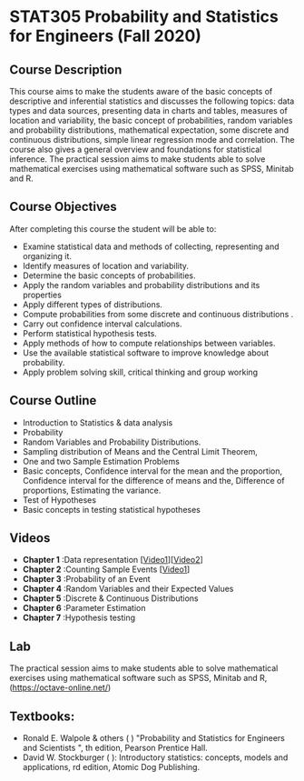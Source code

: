 # STAT305 Probability and Statistics for Engineers (Fall 2020)
## Course Description
This course aims to make the students aware of the basic concepts of descriptive and inferential statistics and discusses the following topics: data types and data sources, presenting data in charts and tables, measures of location and variability, the basic concept of probabilities, random variables and probability distributions, mathematical expectation, some discrete and continuous distributions, simple linear regression mode and correlation. The course also gives a general overview and foundations for statistical inference. The practical session aims to make students able to solve mathematical exercises using mathematical software such as SPSS, Minitab and R.
## Course Objectives
After completing this course the student will be able to:
* Examine statistical data and methods of collecting, representing and organizing it.
* Identify measures of location and variability.
* Determine the basic concepts of probabilities.
* Apply the random variables and probability distributions and its properties
* Apply different types of distributions.
* Compute probabilities from some discrete and continuous distributions .
* Carry out confidence interval calculations.
* Perform statistical hypothesis tests.
* Apply methods of how to compute relationships between variables.
* Use the available statistical software to improve knowledge about probability.
* Apply problem solving skill, critical thinking and group working

## Course Outline
* Introduction to Statistics & data analysis
* Probability
* Random Variables and Probability Distributions.
* Sampling distribution of Means and the Central Limit Theorem,
* One and two Sample Estimation Problems
* Basic concepts, Confidence interval for the mean and the proportion, Confidence interval for the difference of means and the, Difference of proportions, Estimating the variance.
* Test of Hypotheses
* Basic concepts in testing statistical hypotheses

## Videos
* **Chapter 1** :Data representation [[Video1](https://youtu.be/IXNsmIdo4yI)][[Video2](https://youtu.be/EctUwgd67Vw)]
* **Chapter 2** :Counting Sample Events [[Video1](https://youtu.be/2wDcLszDdLQ)]
* **Chapter 3** :Probability of an Event 
* **Chapter 4** :Random Variables and their Expected Values
* **Chapter 5** :Discrete & Continuous Distributions 
* **Chapter 6** :Parameter Estimation 
* **Chapter 7** :Hypothesis testing

## Lab
The practical session aims to make students able to solve mathematical exercises using mathematical software such as SPSS, Minitab and R, (https://octave-online.net/)

## Textbooks:
* Ronald E. Walpole & others ( ) "Probability and Statistics for Engineers and Scientists ", th edition, Pearson Prentice Hall.
* David W. Stockburger ( ): Introductory statistics: concepts, models and applications, rd edition, Atomic Dog Publishing.
